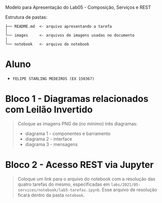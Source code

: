  Modelo para Apresentação do Lab05 - Composição, Serviços e REST

Estrutura de pastas:

~~~
├── README.md  <- arquivo apresentando a tarefa
│
└── images     <- arquivos de imagens usadas no documento
│
└── notebook   <- arquivo do notebook
~~~

# Aluno
* `FELIPE STARLING MEDEIROS (EX 150367)`

# Bloco 1 - Diagramas relacionados com Leilão Invertido

> Coloque as imagens PNG de (no mínimo) três diagramas:
> * diagrama 1 - componentes e barramento
> * diagrama 2 - interface
> * diagrama 3 - mensagens

# Bloco 2 - Acesso REST via Jupyter

> Coloque um link para o arquivo do notebook com a resolução das quatro tarefas do mesmo, especificadas em `labs/2021/05-services/notebook/lab5-tarefas.ipynb`. Esse arquivo de resolução ficará dentro da pasta `notebook`.

